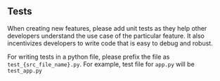 ## Tests

When creating new features, please add unit tests as they help other 
developers understand the use case of the particular feature. 
It also incentivizes developers to write code that is easy to debug 
and robust.

For writing tests in a python file, please prefix the file as `test_{src_file_name}.py`. 
For example, test file for `app.py` will be `test_app.py`


